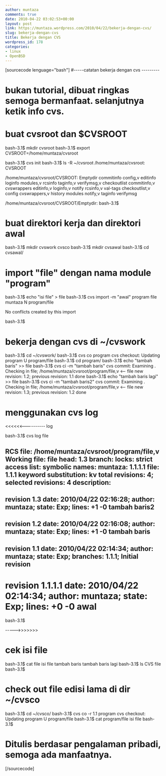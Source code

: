 ```yaml
---
author: muntaza
comments: true
date: 2010-04-22 03:02:53+00:00
layout: post
link: https://muntaza.wordpress.com/2010/04/22/bekerja-dengan-cvs/
slug: bekerja-dengan-cvs
title: Bekerja dengan CVS
wordpress_id: 178
categories:
- linux
- OpenBSD
---
```


[sourcecode lenguage="bash"]
#-----catatan bekerja dengan cvs ---------

# bukan tutorial, dibuat ringkas semoga bermanfaat. selanjutnya ketik info cvs.

# buat cvsroot dan $CVSROOT

bash-3.1$ mkdir cvsroot
bash-3.1$ export CVSROOT=/home/muntaza/cvsroot

bash-3.1$ cvs init
bash-3.1$ ls -R ~/cvsroot 
/home/muntaza/cvsroot:
CVSROOT

/home/muntaza/cvsroot/CVSROOT:
Emptydir	commitinfo    config,v	     editinfo	 loginfo    modules,v  rcsinfo	  taginfo,v  verifymsg,v
checkoutlist	commitinfo,v  cvswrappers    editinfo,v  loginfo,v  notify     rcsinfo,v  val-tags
checkoutlist,v	config	      cvswrappers,v  history	 modules    notify,v   taginfo	  verifymsg

/home/muntaza/cvsroot/CVSROOT/Emptydir:
bash-3.1$ 

# buat direktori kerja dan direktori awal

bash-3.1$ mkdir cvswork cvsco
bash-3.1$ mkdir cvsawal
bash-3.1$ cd cvsawal/

# import "file" dengan nama module "program"

bash-3.1$ echo "isi file" > file
bash-3.1$ cvs import -m "awal"  program file muntaza
N program/file

No conflicts created by this import

bash-3.1$ 

# bekerja dengan cvs di ~/cvswork

bash-3.1$ cd ~/cvswork/
bash-3.1$ cvs co program
cvs checkout: Updating program
U program/file
bash-3.1$ cd program/
bash-3.1$ echo "tambah baris" >> file 
bash-3.1$ cvs ci -m "tambah baris"
cvs commit: Examining .
Checking in file;
/home/muntaza/cvsroot/program/file,v  <--  file
new revision: 1.2; previous revision: 1.1
done
bash-3.1$ echo "tambah baris lagi" >> file 
bash-3.1$ cvs ci -m "tambah baris2"
cvs commit: Examining .
Checking in file;
/home/muntaza/cvsroot/program/file,v  <--  file
new revision: 1.3; previous revision: 1.2
done


# menggunakan cvs log
<<<<<<----------
log

bash-3.1$ cvs log file 

RCS file: /home/muntaza/cvsroot/program/file,v
Working file: file
head: 1.3
branch:
locks: strict
access list:
symbolic names:
	muntaza: 1.1.1.1
	file: 1.1.1
keyword substitution: kv
total revisions: 4;	selected revisions: 4
description:
----------------------------
revision 1.3
date: 2010/04/22 02:16:28;  author: muntaza;  state: Exp;  lines: +1 -0
tambah baris2
----------------------------
revision 1.2
date: 2010/04/22 02:16:08;  author: muntaza;  state: Exp;  lines: +1 -0
tambah baris
----------------------------
revision 1.1
date: 2010/04/22 02:14:34;  author: muntaza;  state: Exp;
branches:  1.1.1;
Initial revision
----------------------------
revision 1.1.1.1
date: 2010/04/22 02:14:34;  author: muntaza;  state: Exp;  lines: +0 -0
awal
=============================================================================
bash-3.1$ 

----->>>>>>>

# cek isi file

bash-3.1$ cat file 
isi file
tambah baris
tambah baris lagi
bash-3.1$ ls 
CVS  file
bash-3.1$ 

# check out file edisi lama di dir ~/cvsco

bash-3.1$ cd ~/cvsco/
bash-3.1$ cvs co -r 1.1 program
cvs checkout: Updating program
U program/file
bash-3.1$ cat program/file 
isi file
bash-3.1$ 



# Ditulis berdasar pengalaman pribadi, semoga ada manfaatnya.

[/sourcecode]
